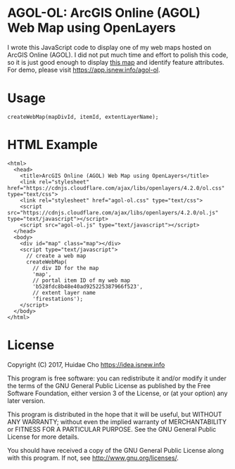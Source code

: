 # AGOL-OL: ArcGIS Online (AGOL) Web Map using OpenLayers

I wrote this JavaScript code to display one of my web maps hosted on ArcGIS
Online (AGOL). I did not put much time and effort to polish this code, so it is
just good enough to display [this map](http://www.arcgis.com/home/item.html?id=b528fdc8b48e40ad925225387966f523)
and identify feature attributes. For demo, please visit https://app.isnew.info/agol-ol.

# Usage

```
createWebMap(mapDivId, itemId, extentLayerName);
```

# HTML Example

```
<html>
  <head>
    <title>ArcGIS Online (AGOL) Web Map using OpenLayers</title>
    <link rel="stylesheet" href="https://cdnjs.cloudflare.com/ajax/libs/openlayers/4.2.0/ol.css" type="text/css">
    <link rel="stylesheet" href="agol-ol.css" type="text/css">
    <script src="https://cdnjs.cloudflare.com/ajax/libs/openlayers/4.2.0/ol.js" type="text/javascript"></script>
    <script src="agol-ol.js" type="text/javascript"></script>
  </head>
  <body>
    <div id="map" class="map"></div>
    <script type="text/javascript">
      // create a web map
      createWebMap(
        // div ID for the map
        'map',
        // portal item ID of my web map
        'b528fdc8b48e40ad925225387966f523',
        // extent layer name
        'firestations');
    </script>
  </body>
</html>
```

# License

Copyright (C) 2017, Huidae Cho <https://idea.isnew.info>

This program is free software: you can redistribute it and/or modify it
under the terms of the GNU General Public License as published by the Free
Software Foundation, either version 3 of the License, or (at your option)
any later version.

This program is distributed in the hope that it will be useful, but WITHOUT
ANY WARRANTY; without even the implied warranty of MERCHANTABILITY or
FITNESS FOR A PARTICULAR PURPOSE. See the GNU General Public License for
more details.

You should have received a copy of the GNU General Public License along with
this program. If not, see <http://www.gnu.org/licenses/>.
